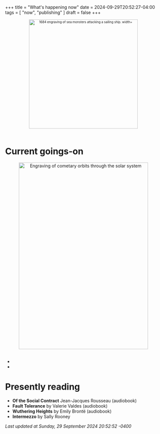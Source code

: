 +++
title = "What's happening now"
date = 2024-09-29T20:52:27-04:00
tags = [
    "now",
    "publishing"
]
draft = false
+++
<div align="center" style="font-size:x-small"><img src="https://milkfish08.s3.amazonaws.com/photo/blog/abovethefold/1684-untitled-engraving-of-sea-monsters-attacking-a-sailing-vessel-49fa31.jpg" alt="1684 engraving of sea monsters attacking a sailing ship. width="512" height="351" title="Sea monsters attacking a sailing ship" /></div><br clear="all" />

# Current goings-on

<div align="center"><img src="https://milkfish08.s3.amazonaws.com/photo/blog/comets.jpeg" height=600 width=417 alt="Engraving of cometary orbits through the solar system" title="Comets" /></div><br clear="all" />

* 
* 

# Presently reading

* __Of the Social Contract__ Jean-Jacques Rousseau (audiobook)
* __Fault Tolerance__ by Valerie Valdes (audiobook)
* __Wuthering Heights__ by Emily Bront&euml; (audiobook)
* __Intermezzo__ by Sally Rooney

*Last updated at Sunday, 29 September 2024 20:52:52 -0400*
